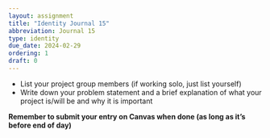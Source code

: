 ```yaml
---
layout: assignment
title: "Identity Journal 15"
abbreviation: Journal 15
type: identity
due_date: 2024-02-29
ordering: 1
draft: 0
---
```


- List your project group members (if working solo, just list yourself)
- Write down your problem statement and a brief explanation of what your project is/will be and why it is important

**Remember to submit your entry on Canvas when done (as long as it’s before end of day)**
